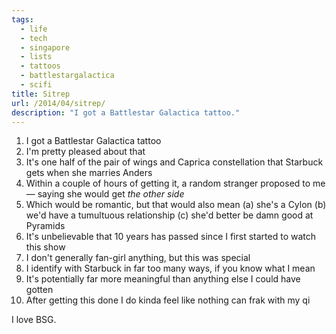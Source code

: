 ```yaml
---
tags:
  - life
  - tech
  - singapore
  - lists
  - tattoos
  - battlestargalactica
  - scifi
title: Sitrep
url: /2014/04/sitrep/
description: "I got a Battlestar Galactica tattoo."
--- 
```


  1. I got a Battlestar Galactica tattoo
  2. I'm pretty pleased about that
  3. It's one half of the pair of wings and Caprica constellation that Starbuck gets when she marries Anders
  4. Within a couple of hours of getting it, a random stranger proposed to me — saying she would get *the other side*
  5. Which would be romantic, but that would also mean (a) she's a Cylon (b) we'd have a tumultuous relationship (c) she'd better be damn good at Pyramids
  6. It's unbelievable that 10 years has passed since I first started to watch this show
  7. I don't generally fan-girl anything, but this was special
  8. I identify with Starbuck in far too many ways, if you know what I mean
  9. It's potentially far more meaningful than anything else I could have gotten
 10. After getting this done I do kinda feel like nothing can frak with my qi

I love BSG.
